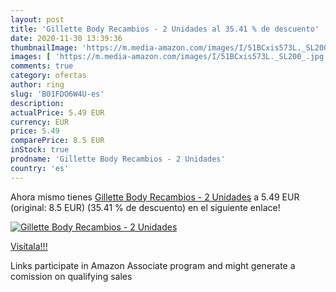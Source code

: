 ```yaml
---
layout: post
title: 'Gillette Body Recambios - 2 Unidades al 35.41 % de descuento'
date: 2020-11-30 13:39:36
thumbnailImage: 'https://m.media-amazon.com/images/I/51BCxis573L._SL200_.jpg'
images: [ 'https://m.media-amazon.com/images/I/51BCxis573L._SL200_.jpg' ]
comments: true
category: ofertas
author: ring
slug: 'B01FDO6W4U-es'
description:
actualPrice: 5.49 EUR
currency: EUR
price: 5.49
comparePrice: 8.5 EUR
inStock: true
prodname: 'Gillette Body Recambios - 2 Unidades'
country: 'es'
---
```


Ahora mismo tienes [Gillette Body Recambios - 2 Unidades](https://www.amazon.es/dp/B01FDO6W4U/?tag=tolees-21) a 5.49 EUR (original: 8.5 EUR) (35.41 %  de descuento) en el siguiente enlace!

[![Gillette Body Recambios - 2 Unidades](https://m.media-amazon.com/images/I/51BCxis573L._SL200_.jpg)](https://www.amazon.es/dp/B01FDO6W4U/?tag=tolees-21)

[Visítala!!!](https://www.amazon.es/dp/B01FDO6W4U/?tag=tolees-21)

Links participate in Amazon Associate program and might generate a comission on qualifying sales
